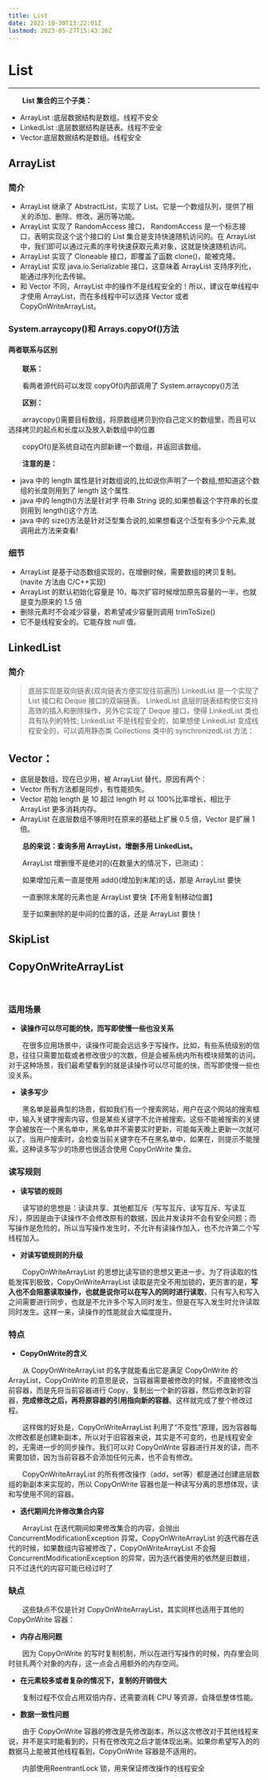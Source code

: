 ```yaml
---
title: List
date: 2022-10-30T13:22:01Z
lastmod: 2023-05-27T15:43:26Z
---
```


# List

---

　　**List 集合的三个子类：**

- ArrayList :底层数据结构是数组。线程不安全
- LinkedList :底层数据结构是链表。线程不安全
- Vector:底层数据结构是数组。线程安全

## ArrayList

### 简介

- ArrayList 继承了 AbstractList，实现了 List。它是一个数组队列，提供了相关的添加、删除、修改、遍历等功能。
- ArrayList 实现了 RandomAccess 接口， RandomAccess 是一个标志接口，表明实现这个这个接口的 List 集合是支持快速随机访问的。在 ArrayList 中，我们即可以通过元素的序号快速获取元素对象，这就是快速随机访问。
- ArrayList 实现了 Cloneable 接口，即覆盖了函数 clone()，能被克隆。
- ArrayList 实现 java.io.Serializable 接口，这意味着 ArrayList 支持序列化，能通过序列化去传输。
- 和 Vector 不同，ArrayList 中的操作不是线程安全的！所以，建议在单线程中才使用 ArrayList，而在多线程中可以选择 Vector 或者 CopyOnWriteArrayList。

### System.arraycopy()和 Arrays.copyOf()方法

#### 两者联系与区别

　　**联系：**

　　看两者源代码可以发现 copyOf()内部调用了 System.arraycopy()方法

　　**区别：**

　　arraycopy()需要目标数组，将原数组拷贝到你自己定义的数组里，而且可以选择拷贝的起点和长度以及放入新数组中的位置

　　copyOf()是系统自动在内部新建一个数组，并返回该数组。

　　**注意的是：**

- java 中的 length 属性是针对数组说的,比如说你声明了一个数组,想知道这个数组的长度则用到了 length 这个属性.
- java 中的 length()方法是针对字 符串 String 说的,如果想看这个字符串的长度则用到 length()这个方法.
- java 中的 size()方法是针对泛型集合说的,如果想看这个泛型有多少个元素,就调用此方法来查看!

### 细节

- ArrayList 是基于动态数组实现的，在增删时候，需要数组的拷贝复制。(navite 方法由 C/C++实现)
- ArrayList 的默认初始化容量是 10，每次扩容时候增加原先容量的一半，也就是变为原来的 1.5 倍
- 删除元素时不会减少容量，若希望减少容量则调用 trimToSize()
- 它不是线程安全的。它能存放 null 值。

## LinkedList

### 简介

> 底层实现是双向链表(双向链表方便实现往前遍历)
> LinkedList 是一个实现了 List 接口和 Deque 接口的双端链表。 LinkedList 底层的链表结构使它支持高效的插入和删除操作，另外它实现了 Deque 接口，使得 LinkedList 类也具有队列的特性; LinkedList 不是线程安全的，如果想使 LinkedList 变成线程安全的，可以调用静态类 Collections 类中的 synchronizedList 方法：

## Vector：

- 底层是数组，现在已少用，被 ArrayList 替代，原因有两个：
- Vector 所有方法都是同步，有性能损失。
- Vector 初始 length 是 10 超过 length 时 以 100%比率增长，相比于 ArrayList 更多消耗内存。
- ArrayList 在底层数组不够用时在原来的基础上扩展 0.5 倍，Vector 是扩展 1 倍。

　　**总的来说：查询多用 ArrayList，增删多用 LinkedList。**

　　ArrayList 增删慢不是绝对的(在数量大的情况下，已测试)：

　　如果增加元素一直是使用 add()(增加到末尾)的话，那是 ArrayList 要快

　　一直删除末尾的元素也是 ArrayList 要快【不用复制移动位置】

　　至于如果删除的是中间的位置的话，还是 ArrayList 要快！

## SkipList

## CopyOnWriteArrayList

　　‍

### 适用场景

* **读操作可以尽可能的快，而写即使慢一些也没关系**

　　在很多应用场景中，读操作可能会远远多于写操作。比如，有些系统级别的信息，往往只需要加载或者修改很少的次数，但是会被系统内所有模块频繁的访问。对于这种场景，我们最希望看到的就是读操作可以尽可能的快，而写即使慢一些也没关系。

* **读多写少**

　　黑名单是最典型的场景，假如我们有一个搜索网站，用户在这个网站的搜索框中，输入关键字搜索内容，但是某些关键字不允许被搜索。这些不能被搜索的关键字会被放在一个黑名单中，黑名单并不需要实时更新，可能每天晚上更新一次就可以了。当用户搜索时，会检查当前关键字在不在黑名单中，如果在，则提示不能搜索。这种读多写少的场景也很适合使用 CopyOnWrite 集合。

### 读写规则

* **读写锁的规则**

　　读写锁的思想是：读读共享、其他都互斥（写写互斥、读写互斥、写读互斥），原因是由于读操作不会修改原有的数据，因此并发读并不会有安全问题；而写操作是危险的，所以当写操作发生时，不允许有读操作加入，也不允许第二个写线程加入。

* **对读写锁规则的升级**

　　CopyOnWriteArrayList 的思想比读写锁的思想又更进一步。为了将读取的性能发挥到极致，CopyOnWriteArrayList 读取是完全不用加锁的，更厉害的是，**写入也不会阻塞读取操作，也就是说你可以在写入的同时进行读取**，只有写入和写入之间需要进行同步，也就是不允许多个写入同时发生，但是在写入发生时允许读取同时发生。这样一来，读操作的性能就会大幅度提升。

### 特点

* **CopyOnWrite的含义**

　　从 CopyOnWriteArrayList 的名字就能看出它是满足 CopyOnWrite 的 ArrayList，CopyOnWrite 的意思是说，当容器需要被修改的时候，不直接修改当前容器，而是先将当前容器进行 Copy，复制出一个新的容器，然后修改新的容器，**完成修改之后，再将原容器的引用指向新的容器**。这样就完成了整个修改过程。

　　这样做的好处是，CopyOnWriteArrayList 利用了“不变性”原理，因为容器每次修改都是创建新副本，所以对于旧容器来说，其实是不可变的，也是线程安全的，无需进一步的同步操作。我们可以对 CopyOnWrite 容器进行并发的读，而不需要加锁，因为当前容器不会添加任何元素，也不会有修改。

　　CopyOnWriteArrayList 的所有修改操作（add，set等）都是通过创建底层数组的新副本来实现的，所以 CopyOnWrite 容器也是一种读写分离的思想体现，读和写使用不同的容器。

* **迭代期间允许修改集合内容**

　　ArrayList 在迭代期间如果修改集合的内容，会抛出 ConcurrentModificationException 异常。CopyOnWriteArrayList 的迭代器在迭代的时候，如果数组内容被修改了，CopyOnWriteArrayList 不会报 ConcurrentModificationException 的异常，因为迭代器使用的依然是旧数组，只不过迭代的内容可能已经过时了

### 缺点

　　这些缺点不仅是针对 CopyOnWriteArrayList，其实同样也适用于其他的 CopyOnWrite 容器：

* **内存占用问题**

　　因为 CopyOnWrite 的写时复制机制，所以在进行写操作的时候，内存里会同时驻扎两个对象的内存，这一点会占用额外的内存空间。

* **在元素较多或者复杂的情况下，复制的开销很大**

　　复制过程不仅会占用双倍内存，还需要消耗 CPU 等资源，会降低整体性能。

* **数据一致性问题**

　　由于 CopyOnWrite 容器的修改是先修改副本，所以这次修改对于其他线程来说，并不是实时能看到的，只有在修改完之后才能体现出来。如果你希望写入的的数据马上能被其他线程看到，CopyOnWrite 容器是不适用的。

　　内部使用ReentrantLock 锁，用来保证修改操作的线程安全

